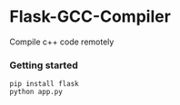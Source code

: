 # Flask-GCC-Compiler

Compile c++ code remotely 

### Getting started
 ```
 pip install flask
 python app.py
  ```



